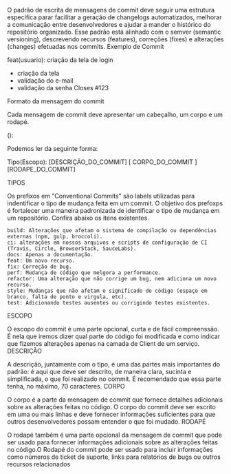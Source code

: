 O padrão de escrita de mensagens de commit deve seguir uma estrutura específica parar facilitar a geração de changelogs automatizados, melhorar a comunicação entre desenvolvedores e ajudar a mander o histórico do repositório organizado. Esse padrão está alinhado com o semver (semantic versioning), descrevendo recursos (features), correções (fixes) e alterações (changes) efetuadas nos commits.
Exemplo de Commit

feat(usuario): criação da tela de login
- criação da tela
- validação do e-mail
- validação da senha
Closes #123

Formato da mensagem do commit

Cada mensagem de commit deve apresentar um cabeçalho, um corpo e um rodapé.

<type>(<scope>): <subject>
<BLANK LINE>
<body>
<BLANK LINE>
<footer>

Podemos ler da seguinte forma:

Tipo(Escopo): [DESCRIÇÃO_DO_COMMIT]
[
CORPO_DO_COMMIT
]
[RODAPE_DO_COMMIT]

TIPOS

Os prefixos em "Conventional Commits" são labels utilizadas para indentificar o tipo de mudança feita em um commit. O objetivo dos prefoxps é fortalecer uma maneira padronizada de identificar o tipo de mudança em um repositório. Confira abaixo os itens existentes.

    build: Alterações que afetam o sistema de compilação ou dependências externas (npm, gulp, broccoli).
    ci: alterações em nossos arquivos e scripts de configuração de CI (Travis, Circle, BrowserStack, SauceLabs).
    docs: Apenas a documentação.
    feat: Um novo recurso.
    fix: Correção de bug.
    perf: Mudança de código que melgora a performance.
    refactor: Uma alteração que não corrige um bug, nem adiciona um novo recurso.
    style: Mudanças que não afetam o significado do código (espaço em branco, falta de ponto e virgula, etc).
    test: Adicionando testes ausentes ou corrigindo testes existentes.

ESCOPO

O escopo do commit é uma parte opcional, curta e de fácil compreenssão. É nela que iremos dizer qual parte do código foi modificada e como indicar que fizemos alterações apenas na camada de Client de um serviço.
DESCRIÇÃO

A descrição, juntamente com o tipo, é uma das partes mais importantes do padrão: é aqui que deve ser descrito, de maneira clara, sucinta e simplificada, o que foi realizado no commit. É recomendado que essa parte tenha, no máximo, 70 caracteres.
CORPO

O corpo é a parte da mensagem de commit que fornece detalhes adicionais sobre as alterações feitas no código. O corpo do commit deve ser escrito em uma ou mais linhas e deve fornecer informações suficientes para que outros desenvolvedores possam entender o que foi mudado.
RODAPÉ

O rodapé também é uma parte opcional da mensagem de commit que pode ser usado para fornecer informações adicionais sobre as alterações feitas no código.O Rodapé do commit pode ser usado para incluir informações como números de ticket de suporte, links para relatórios de bugs ou outros recursos relacionados

